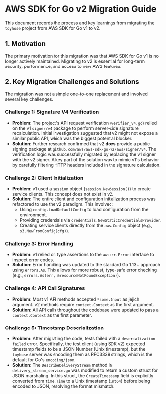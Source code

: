 # AWS SDK for Go v2 Migration Guide

This document records the process and key learnings from migrating the `toyhose` project from AWS SDK for Go v1 to v2.

## 1. Motivation

The primary motivation for this migration was that AWS SDK for Go v1 is no longer actively maintained. Migrating to v2 is essential for long-term security, performance, and access to new AWS features.

## 2. Key Migration Challenges and Solutions

The migration was not a simple one-to-one replacement and involved several key challenges.

### Challenge 1: Signature V4 Verification

- **Problem**: The project's API request verification (`verifier_v4.go`) relied on the v1 `signer/v4` package to perform server-side signature recalculation. Initial investigation suggested that v2 might not expose a similar public API, which was the biggest potential blocker.
- **Solution**: Further research confirmed that v2 **does** provide a public signing package at `github.com/aws/aws-sdk-go-v2/aws/signer/v4`. The verification logic was successfully migrated by replacing the v1 signer with the v2 signer. A key part of the solution was to mimic v1's behavior by carefully filtering HTTP headers included in the signature calculation.

### Challenge 2: Client Initialization

- **Problem**: v1 used a `session` object (`session.NewSession()`) to create service clients. This concept does not exist in v2.
- **Solution**: The entire client and configuration initialization process was refactored to use the v2 paradigm. This involved:
  - Using `config.LoadDefaultConfig` to load configuration from the environment.
  - Providing credentials via `credentials.NewStaticCredentialsProvider`.
  - Creating service clients directly from the `aws.Config` object (e.g., `s3.NewFromConfig(cfg)`).

### Challenge 3: Error Handling

- **Problem**: v1 relied on type assertions to the `awserr.Error` interface to inspect error codes.
- **Solution**: Error handling was updated to the standard Go 1.13+ approach using `errors.As`. This allows for more robust, type-safe error checking (e.g., `errors.As(err, &resourceNotFoundException)`).

### Challenge 4: API Call Signatures

- **Problem**: Most v1 API methods accepted `*some.Input` as jejich argument. v2 methods require `context.Context` as the first argument.
- **Solution**: All API calls throughout the codebase were updated to pass a `context.Context` as the first parameter.

### Challenge 5: Timestamp Deserialization

- **Problem**: After migrating the code, tests failed with a `deserialization failed` error. Specifically, the test client (using SDK v2) expected timestamp fields to be a JSON Number (Unix timestamp), but the `toyhose` server was encoding them as RFC3339 strings, which is the default for Go's `encoding/json`.
- **Solution**: The `DescribeDeliveryStream` method in `delivery_stream_service.go` was modified to return a custom struct for JSON marshaling. In this struct, the `CreateTimestamp` field is explicitly converted from `time.Time` to a Unix timestamp (`int64`) before being encoded to JSON, resolving the format mismatch.

